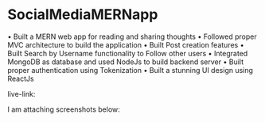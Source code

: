 # SocialMediaMERNapp
•	Built a MERN web app for reading and sharing thoughts
•	Followed proper MVC architecture to build the application
•	Built Post creation features
•	Built Search by Username functionality to Follow other users
•	Integrated MongoDB as database and used NodeJs to build backend server
•	Built proper authentication using Tokenization 
•	Built a stunning UI design using ReactJs

live-link: 

I am attaching screenshots below:
